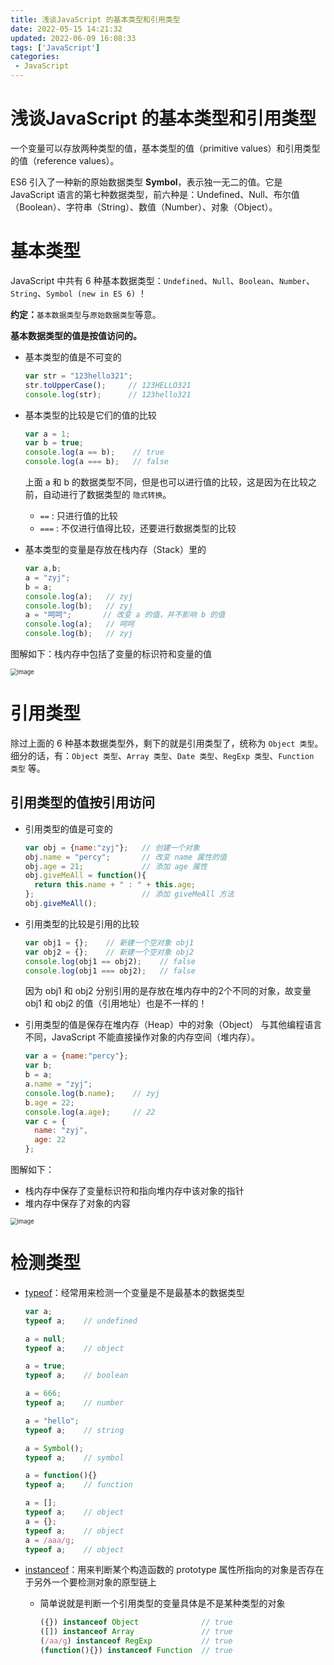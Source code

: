 ```yaml
---
title: 浅谈JavaScript 的基本类型和引用类型
date: 2022-05-15 14:21:32
updated: 2022-06-09 16:08:33
tags: ['JavaScript']
categories:
 - JavaScript
---
```


# 浅谈JavaScript 的基本类型和引用类型

一个变量可以存放两种类型的值，基本类型的值（primitive values）和引用类型的值（reference values）。

ES6 引入了一种新的原始数据类型 **Symbol**，表示独一无二的值。它是 JavaScript 语言的第七种数据类型，前六种是：Undefined、Null、布尔值（Boolean）、字符串（String）、数值（Number）、对象（Object）。

<!--more-->

# 基本类型

JavaScript 中共有 6 种基本数据类型：`Undefined`、`Null`、`Boolean`、`Number`、`String`、`Symbol (new in ES 6)` ！

**约定：**`基本数据类型`与`原始数据类型`等意。

**基本数据类型的值是按值访问的。**

- 基本类型的值是不可变的

  ```javascript
  var str = "123hello321";
  str.toUpperCase();     // 123HELLO321
  console.log(str);      // 123hello321
  ```

- 基本类型的比较是它们的值的比较

  ```javascript
  var a = 1;
  var b = true;
  console.log(a == b);    // true
  console.log(a === b);   // false
  ```

  上面 a 和 b 的数据类型不同，但是也可以进行值的比较，这是因为在比较之前，自动进行了数据类型的 `隐式转换`。

  - `==` : 只进行值的比较
  - `===` : 不仅进行值得比较，还要进行数据类型的比较

- 基本类型的变量是存放在栈内存（Stack）里的

  ```javascript
  var a,b;
  a = "zyj";
  b = a;
  console.log(a);   // zyj
  console.log(b);   // zyj
  a = "呵呵";       // 改变 a 的值，并不影响 b 的值
  console.log(a);   // 呵呵
  console.log(b);   // zyj
  ```

图解如下：栈内存中包括了变量的标识符和变量的值

<img src="https://user-images.githubusercontent.com/33454514/172796362-5248f8fc-9339-4d7f-82f2-f7c6f85c5dc0.png" alt="image" style="zoom:67%;" />

# 引用类型

除过上面的 6 种基本数据类型外，剩下的就是引用类型了，统称为 `Object 类型`。细分的话，有：`Object 类型`、`Array 类型`、`Date 类型`、`RegExp 类型`、`Function 类型` 等。

## 引用类型的值按引用访问

- 引用类型的值是可变的

  ```javascript
  var obj = {name:"zyj"};   // 创建一个对象
  obj.name = "percy";       // 改变 name 属性的值
  obj.age = 21;             // 添加 age 属性
  obj.giveMeAll = function(){
    return this.name + " : " + this.age;
  };                        // 添加 giveMeAll 方法
  obj.giveMeAll();
  ```

- 引用类型的比较是引用的比较

  ```javascript
  var obj1 = {};    // 新建一个空对象 obj1
  var obj2 = {};    // 新建一个空对象 obj2
  console.log(obj1 == obj2);    // false
  console.log(obj1 === obj2);   // false
  ```

  因为 obj1 和 obj2 分别引用的是存放在堆内存中的2个不同的对象，故变量 obj1 和 obj2 的值（引用地址）也是不一样的！

- 引用类型的值是保存在堆内存（Heap）中的对象（Object）
  与其他编程语言不同，JavaScript 不能直接操作对象的内存空间（堆内存）。

  ```javascript
  var a = {name:"percy"};
  var b;
  b = a;
  a.name = "zyj";
  console.log(b.name);    // zyj
  b.age = 22;
  console.log(a.age);     // 22
  var c = {
    name: "zyj",
    age: 22
  };
  ```

图解如下：

- 栈内存中保存了变量标识符和指向堆内存中该对象的指针
- 堆内存中保存了对象的内容

<img src="https://user-images.githubusercontent.com/33454514/172796618-9f56c9c7-feb5-4ad4-8e46-a2a6652a51c1.png" alt="image" style="zoom:67%;" />

# 检测类型

- [typeof](https://link.segmentfault.com/?enc=DeveEaYaUUqHPJF1znucIw%3D%3D.ETqxYk%2BS3XEcR1223KFmADbKqjhwPJ1KJRSU4vHKVG7MRq8el2AP%2FnSZJVTnJi1rNSHWmJaqHJ3VbEanCf1c9FDc3sXX%2FAdxOIfhL13sgRALjBLwJ15jdc%2F7u1jBJYUT)：经常用来检测一个变量是不是最基本的数据类型

  ```javascript
  var a;
  typeof a;    // undefined
  
  a = null;
  typeof a;    // object
  
  a = true;
  typeof a;    // boolean
  
  a = 666;
  typeof a;    // number 
  
  a = "hello";
  typeof a;    // string
  
  a = Symbol();
  typeof a;    // symbol
  
  a = function(){}
  typeof a;    // function
  
  a = [];
  typeof a;    // object
  a = {};
  typeof a;    // object
  a = /aaa/g;
  typeof a;    // object   
  ```

- [instanceof](https://link.segmentfault.com/?enc=cZWjGieVJxR0sybfz0KPhA%3D%3D.4PMeTJK%2FoIycPv4gsMA5woH0i8NEr4EoWOIEtqbbaM7Jc0KB%2FFirqwz6cFxx51PP%2BzzmBG2L5mxdOgAWAM9KDZz%2Fil6ygtDgUEIhXixSWMDe6oUhwQmDHSL7wNMPa7dJ)：用来判断某个构造函数的 prototype 属性所指向的对象是否存在于另外一个要检测对象的原型链上

  - 简单说就是判断一个引用类型的变量具体是不是某种类型的对象

    ```javascript
    ({}) instanceof Object              // true
    ([]) instanceof Array               // true
    (/aa/g) instanceof RegExp           // true
    (function(){}) instanceof Function  // true
    ```
